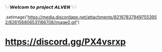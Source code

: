 𓆩𓆪𝙒𝙚𝙡𝙘𝙤𝙢 𝙩𝙤 𝙥𝙧𝙤𝙟𝙚𝙘𝙩 𝘼𝙇𝙑𝙀𝙉 𓆩𓆪


.setimage('https://media.discordapp.net/attachments/821678379497553952/826156806531186708/image0.gif')


# https://discord.gg/PX4vsrxp
